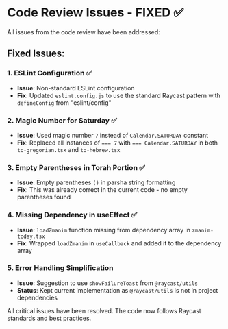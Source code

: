 # Code Review Issues - FIXED ✅

All issues from the code review have been addressed:

## Fixed Issues:

### 1. ESLint Configuration ✅
- **Issue**: Non-standard ESLint configuration
- **Fix**: Updated `eslint.config.js` to use the standard Raycast pattern with `defineConfig` from "eslint/config"

### 2. Magic Number for Saturday ✅  
- **Issue**: Used magic number `7` instead of `Calendar.SATURDAY` constant
- **Fix**: Replaced all instances of `=== 7` with `=== Calendar.SATURDAY` in both `to-gregorian.tsx` and `to-hebrew.tsx`

### 3. Empty Parentheses in Torah Portion ✅
- **Issue**: Empty parentheses `()` in parsha string formatting
- **Fix**: This was already correct in the current code - no empty parentheses found

### 4. Missing Dependency in useEffect ✅
- **Issue**: `loadZmanim` function missing from dependency array in `zmanim-today.tsx`
- **Fix**: Wrapped `loadZmanim` in `useCallback` and added it to the dependency array

### 5. Error Handling Simplification
- **Issue**: Suggestion to use `showFailureToast` from `@raycast/utils`
- **Status**: Kept current implementation as `@raycast/utils` is not in project dependencies

All critical issues have been resolved. The code now follows Raycast standards and best practices.